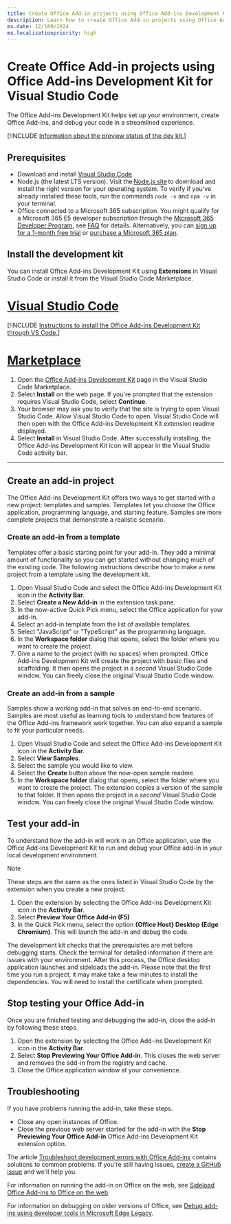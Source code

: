 ```yaml
---
title: Create Office Add-in projects using Office Add-ins Development Kit for Visual Studio Code
description: Learn how to create Office Add-in projects using Office Add-ins Development Kit extension.
ms.date: 12/189/2024
ms.localizationpriority: high
---
```


# Create Office Add-in projects using Office Add-ins Development Kit for Visual Studio Code

The Office Add-ins Development Kit helps set up your environment, create Office Add-ins, and debug your code in a streamlined experience.

[!INCLUDE [Information about the preview status of the dev kit.](../includes/dev-kit-preview-note.md)]

## Prerequisites

- Download and install [Visual Studio Code](https://code.visualstudio.com/).
- Node.js (the latest LTS version). Visit the [Node.js site](https://nodejs.org/) to download and install the right version for your operating system. To verify if you've already installed these tools, run the commands `node -v` and `npm -v` in your terminal.
- Office connected to a Microsoft 365 subscription. You might qualify for a Microsoft 365 E5 developer subscription through the [Microsoft 365 Developer Program](https://developer.microsoft.com/microsoft-365/dev-program), see [FAQ](/office/developer-program/microsoft-365-developer-program-faq#who-qualifies-for-a-microsoft-365-e5-developer-subscription-) for details. Alternatively, you can [sign up for a 1-month free trial](https://www.microsoft.com/microsoft-365/try?rtc=1) or [purchase a Microsoft 365 plan](https://www.microsoft.com/microsoft-365/buy/compare-all-microsoft-365-products).

## Install the development kit

You can install Office Add-ins Development Kit using **Extensions** in Visual Studio Code or install it from the Visual Studio Code Marketplace.

# [Visual Studio Code](#tab/vscode)

[!INCLUDE [Instructions to install the Office Add-ins Development Kit through VS Code.](../includes/install-dev-kit.md)]

# [Marketplace](#tab/marketplace)

1. Open the [Office Add-ins Development Kit](https://marketplace.visualstudio.com/items?itemName=msoffice.microsoft-office-add-in-debugger) page in the Visual Studio Code Marketplace.
1. Select **Install** on the web page. If you're prompted that the extension requires Visual Studio Code, select **Continue**.
1. Your browser may ask you to verify that the site is trying to open Visual Studio Code. Allow Visual Studio Code to open. Visual Studio Code will then open with the Office Add-ins Development Kit extension readme displayed.
1. Select **Install** in Visual Studio Code. After successfully installing, the Office Add-ins Development Kit icon will appear in the Visual Studio Code activity bar.

---

## Create an add-in project

The Office Add-ins Development Kit offers two ways to get started with a new project: templates and samples. Templates let you choose the Office application, programming language, and starting feature. Samples are more complete projects that demonstrate a realistic scenario.

### Create an add-in from a template

Templates offer a basic starting point for your add-in. They add a minimal amount of functionality so you can get started without changing much of the existing code. The following instructions describe how to make a new project from a template using the development kit.

1. Open Visual Studio Code and select the Office Add-ins Development Kit icon in the **Activity Bar**.
1. Select **Create a New Add-in** in the extension task pane.
1. In the now-active Quick Pick menu, select the Office application for your add-in.
1. Select an add-in template from the list of available templates.
1. Select "JavaScript" or "TypeScript" as the programming language.
1. In the **Workspace folder** dialog that opens, select the folder where you want to create the project.
1. Give a name to the project (with no spaces) when prompted. Office Add-ins Development Kit will create the project with basic files and scaffolding. It then opens the project in a *second* Visual Studio Code window. You can freely close the original Visual Studio Code window.

### Create an add-in from a sample

Samples show a working add-in that solves an end-to-end scenario. Samples are most useful as learning tools to understand how features of the Office Add-ins framework work together. You can also expand a sample to fit your particular needs.

1. Open Visual Studio Code and select the Office Add-ins Development Kit icon in the **Activity Bar**.
1. Select **View Samples**.
1. Select the sample you would like to view.
1. Select the **Create** button above the now-open sample readme.
1. In the **Workspace folder** dialog that opens, select the folder where you want to create the project. The extension copies a version of the sample to that folder. It then opens the project in a *second* Visual Studio Code window. You can freely close the original Visual Studio Code window.

## Test your add-in

To understand how the add-in will work in an Office application, use the Office Add-ins Development Kit to run and debug your Office add-in in your local development environment.

> [!NOTE]
> These steps are the same as the ones listed in Visual Studio Code by the extension when you create a new project.

1. Open the extension by selecting the Office Add-ins Development Kit icon in the **Activity Bar**.
1. Select **Preview Your Office Add-in (F5)**
1. In the Quick Pick menu, select the option **{Office Host} Desktop (Edge Chromium)**. This will launch the add-in and debug the code.

The development kit checks that the prerequisites are met before debugging starts. Check the terminal for detailed information if there are issues with your environment. After this process, the Office desktop application launches and sideloads the add-in. Please note that the first time you run a project, it may make take a few minutes to install the dependencies. You will need to install the certificate when prompted.

## Stop testing your Office Add-in

Once you are finished testing and debugging the add-in, close the add-in by following these steps.

1. Open the extension by selecting the Office Add-ins Development Kit icon in the **Activity Bar**.
1. Select **Stop Previewing Your Office Add-in**. This closes the web server and removes the add-in from the registry and cache.
1. Close the Office application window at your convenience.

## Troubleshooting

If you have problems running the add-in, take these steps.

- Close any open instances of Office.
- Close the previous web server started for the add-in with the **Stop Previewing Your Office Add-in** Office Add-ins Development Kit extension option.

The article [Troubleshoot development errors with Office Add-ins](../testing/troubleshoot-development-errors.md) contains solutions to common problems. If you're still having issues, [create a GitHub issue](https://aka.ms/officedevkitnewissue) and we'll help you.  

For information on running the add-in on Office on the web, see [Sideload Office Add-ins to Office on the web](../testing/sideload-office-add-ins-for-testing.md).

For information on debugging on older versions of Office, see [Debug add-ins using developer tools in Microsoft Edge Legacy](../testing/debug-add-ins-using-devtools-edge-legacy.md).
